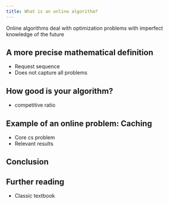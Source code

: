 ```yaml
---
title: What is an online algorithm?
---
```


Online algorithms deal with optimization problems with imperfect knowledge of the future

## A more precise mathematical definition
- Request sequence
- Does not capture all problems

## How good is your algorithm?

- competitive ratio

## Example of an online problem: Caching

- Core cs problem
- Relevant results

## Conclusion

## Further reading

- Classic textbook
